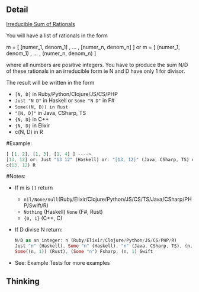 ## Detail

[Irreducible Sum of Rationals](https://www.codewars.com/kata/irreducible-sum-of-rationals/train/rust)

You will have a list of rationals in the form

m = [ [numer_1, denom_1] , ... , [numer_n, denom_n] ] or m = [ (numer_1, denom_1) , ... , (numer_n, denom_n) ]

where all numbers are positive integers. You have to produce the sum N/D of these rationals in an irreducible form ie N and D have only 1 for divisor. 

The result will be written in the form 

- `[N, D]` in Ruby/Python/Clojure/JS/CS/PHP
- `Just "N D"` in Haskell or `Some "N D"` in F# 
- `Some((N, D)) in Rust`
- `"[N, D]"` in Java, CSharp, TS
- `{N, D}` in C++
- `{N, D}` in Elixir
- c(N, D) in R

\#Example:

```rust
[ [1, 2], [1, 3], [1, 4] ] ----> 
[13, 12] or: Just "13 12" (Haskell) or: "[13, 12]" (Java, CSharp, TS) or: {13, 12} (C++, Elixir), (Some "13 12") Fsharp, (13, 12) Swift,
c(13, 12) R
```

\#Notes:

- If m is `[]` return 

  - `nil/None/null`(Ruby/Elixir/Clojure/Python/JS/CS/TS/Java/CSharp/PHP/Swift/R) 
  - `Nothing` (Haskell) `None` (F#, Rust)
  - `{0, 1}` (C++, C)

- If D divise N return:

  ```rust
  N/D as an integer: n (Ruby/Elixir/Clojure/Python/JS/CS/PHP/R)
  Just "n" (Haskell), Some "n" (Haskell), "n" (Java, CSharp, TS), {n, 1} (C++, C)
  Some((n, 1)) (Rust), (Some "n") Fsharp, (n, 1) Swift
  ```

- See: Example Tests for more examples

## Thinking

